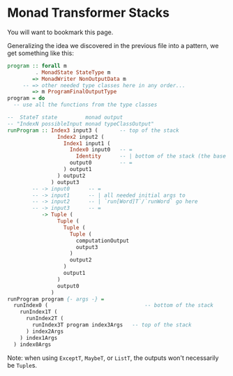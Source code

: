 # Monad Transformer Stacks

You will want to bookmark this page.

Generalizing the idea we discovered in the previous file into a pattern, we get something like this:
```purescript
program :: forall m
         . MonadState StateType m
        => MonadWriter NonOutputData m
     -- => other needed type classes here in any order...
        => m ProgramFinalOutputType
program = do
  -- use all the functions from the type classes

--  StateT state         monad output
-- "IndexN possibleInput monad typeClassOutput"
runProgram :: Index3 input3 (       -- top of the stack
                Index2 input2 (
                  Index1 input1 (
                    Index0 input0   -- =
                      Identity      -- | bottom of the stack (the base monad)
                    output0         -- =
                  ) output1
                ) output2
              ) output3
        -- -> input0      -- =
        -- -> input1      -- | all needed initial args to
        -- -> input2      -- | `run[Word]T`/`runWord` go here
        -- -> input3      -- =
           -> Tuple (
                Tuple (
                  Tuple (
                    Tuple (
                      computationOutput
                      output3
                    )
                    output2
                  )
                  output1
                )
                output0
              )
runProgram program {- args -} =
  runIndex0 (                               -- bottom of the stack
    runIndex1T (
      runIndex2T (
        runIndex3T program index3Args   -- top of the stack
      ) index2Args
    ) index1Args
  ) index0Args
```

Note: when using `ExceptT`, `MaybeT`, or `ListT`, the outputs won't necessarily be `Tuple`s.
